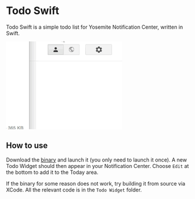 
# Todo Swift


Todo Swift is a simple todo list for Yosemite Notification Center, written in Swift.

![HowTo.gif](HowTo.gif)

## How to use

Download the [binary](https://github.com/Haspaker/Todo-Swift/releases/download/1.0/Todo.Widget.zip) and launch it (you only need to launch it once). A new Todo Widget should then appear in your Notification Center. Choose `Edit` at the bottom to add it to the Today area.

If the binary for some reason does not work, try building it from source via XCode. All the relevant code is in the `Todo Widget` folder.
